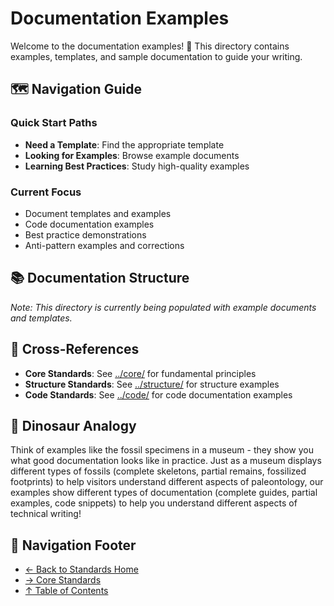 # Documentation Examples

Welcome to the documentation examples! 📖 This directory contains examples, templates, and sample documentation to guide your writing.

## 🗺️ Navigation Guide

### Quick Start Paths

- **Need a Template**: Find the appropriate template
- **Looking for Examples**: Browse example documents
- **Learning Best Practices**: Study high-quality examples

### Current Focus

- Document templates and examples
- Code documentation examples
- Best practice demonstrations
- Anti-pattern examples and corrections

## 📚 Documentation Structure

_Note: This directory is currently being populated with example documents and templates._

## 🔗 Cross-References

- **Core Standards**: See [../core/](../core/) for fundamental principles
- **Structure Standards**: See [../structure/](../structure/) for structure examples
- **Code Standards**: See [../code/](../code/) for code documentation examples

## 🦕 Dinosaur Analogy

Think of examples like the fossil specimens in a museum - they show you what good documentation looks like in practice. Just as a museum displays different types of fossils (complete skeletons, partial remains, fossilized footprints) to help visitors understand different aspects of paleontology, our examples show different types of documentation (complete guides, partial examples, code snippets) to help you understand different aspects of technical writing!

## 🧭 Navigation Footer

- [← Back to Standards Home](../README.md)
- [→ Core Standards](../core/README.md)
- [↑ Table of Contents](../README.md)
